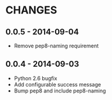 CHANGES
=======

0.0.5 - 2014-09-04
------------------

- Remove pep8-naming requirement

0.0.4 - 2014-09-03
------------------

- Python 2.6 bugfix
- Add configurable success message
- Bump pep8 and include pep8-naming
